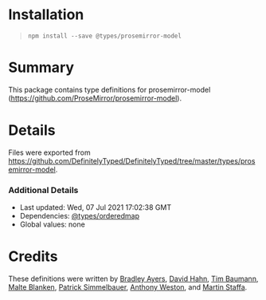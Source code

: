 # Installation
> `npm install --save @types/prosemirror-model`

# Summary
This package contains type definitions for prosemirror-model (https://github.com/ProseMirror/prosemirror-model).

# Details
Files were exported from https://github.com/DefinitelyTyped/DefinitelyTyped/tree/master/types/prosemirror-model.

### Additional Details
 * Last updated: Wed, 07 Jul 2021 17:02:38 GMT
 * Dependencies: [@types/orderedmap](https://npmjs.com/package/@types/orderedmap)
 * Global values: none

# Credits
These definitions were written by [Bradley Ayers](https://github.com/bradleyayers), [David Hahn](https://github.com/davidka), [Tim Baumann](https://github.com/timjb), [Malte Blanken](https://github.com/neknalb), [Patrick Simmelbauer](https://github.com/patsimm), [Anthony Weston](https://github.com/AnthonyWeston), and [Martin Staffa](https://github.com/Narretz).
